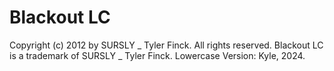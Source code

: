 # Blackout LC

Copyright (c) 2012 by SURSLY _ Tyler Finck. All rights reserved. Blackout LC is a trademark of SURSLY _ Tyler Finck. Lowercase Version: Kyle, 2024.
